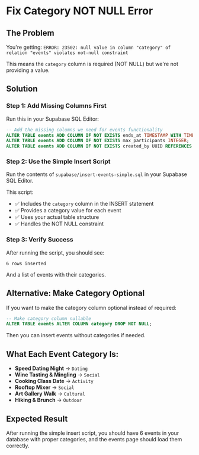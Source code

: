 # Fix Category NOT NULL Error

## The Problem
You're getting: `ERROR: 23502: null value in column "category" of relation "events" violates not-null constraint`

This means the `category` column is required (NOT NULL) but we're not providing a value.

## Solution

### Step 1: Add Missing Columns First
Run this in your Supabase SQL Editor:

```sql
-- Add the missing columns we need for events functionality
ALTER TABLE events ADD COLUMN IF NOT EXISTS ends_at TIMESTAMP WITH TIME ZONE;
ALTER TABLE events ADD COLUMN IF NOT EXISTS max_participants INTEGER;
ALTER TABLE events ADD COLUMN IF NOT EXISTS created_by UUID REFERENCES profiles(id) ON DELETE CASCADE;
```

### Step 2: Use the Simple Insert Script
Run the contents of `supabase/insert-events-simple.sql` in your Supabase SQL Editor.

This script:
- ✅ Includes the `category` column in the INSERT statement
- ✅ Provides a category value for each event
- ✅ Uses your actual table structure
- ✅ Handles the NOT NULL constraint

### Step 3: Verify Success
After running the script, you should see:
```
6 rows inserted
```

And a list of events with their categories.

## Alternative: Make Category Optional

If you want to make the category column optional instead of required:

```sql
-- Make category column nullable
ALTER TABLE events ALTER COLUMN category DROP NOT NULL;
```

Then you can insert events without categories if needed.

## What Each Event Category Is:

- **Speed Dating Night** → `Dating`
- **Wine Tasting & Mingling** → `Social`  
- **Cooking Class Date** → `Activity`
- **Rooftop Mixer** → `Social`
- **Art Gallery Walk** → `Cultural`
- **Hiking & Brunch** → `Outdoor`

## Expected Result

After running the simple insert script, you should have 6 events in your database with proper categories, and the events page should load them correctly.
